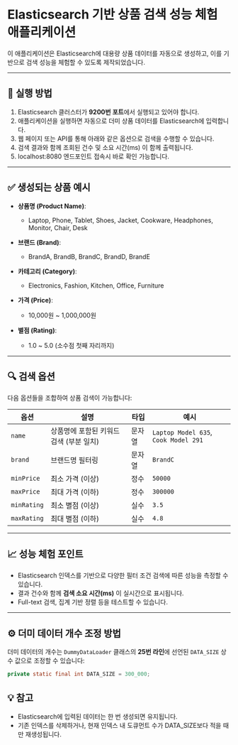 # Elasticsearch 기반 상품 검색 성능 체험 애플리케이션

이 애플리케이션은 Elasticsearch에 대용량 상품 데이터를 자동으로 생성하고, 이를 기반으로 검색 성능을 체험할 수 있도록 제작되었습니다.

---

## 🚀 실행 방법

1. Elasticsearch 클러스터가 **9200번 포트**에서 실행되고 있어야 합니다.  
2. 애플리케이션을 실행하면 자동으로 더미 상품 데이터를 Elasticsearch에 입력합니다.  
3. 웹 페이지 또는 API를 통해 아래와 같은 옵션으로 검색을 수행할 수 있습니다.
4. 검색 결과와 함께 조회된 건수 및 소요 시간(ms) 이 함께 출력됩니다.
5. localhost:8080 엔드포인트 접속시 바로 확인 가능합니다.
---

## ✅ 생성되는 상품 예시

- **상품명 (Product Name)**:
  - Laptop, Phone, Tablet, Shoes, Jacket, Cookware, Headphones, Monitor, Chair, Desk

- **브랜드 (Brand)**:
  - BrandA, BrandB, BrandC, BrandD, BrandE

- **카테고리 (Category)**:
  - Electronics, Fashion, Kitchen, Office, Furniture

- **가격 (Price)**:
  - 10,000원 ~ 1,000,000원

- **별점 (Rating)**:
  - 1.0 ~ 5.0 (소수점 첫째 자리까지)

---

## 🔍 검색 옵션

다음 옵션들을 조합하여 상품 검색이 가능합니다:

| 옵션         | 설명                                                   | 타입       | 예시                          |
|--------------|--------------------------------------------------------|------------|-------------------------------|
| `name`       | 상품명에 포함된 키워드 검색 (부분 일치)               | 문자열     | `Laptop Model 635`, `Cook Model 291`             |
| `brand`      | 브랜드명 필터링                                        | 문자열     | `BrandC`                     |
| `minPrice`   | 최소 가격 (이상)                                       | 정수       | `50000`                      |
| `maxPrice`   | 최대 가격 (이하)                                       | 정수       | `300000`                     |
| `minRating`  | 최소 별점 (이상)                                       | 실수       | `3.5`                        |
| `maxRating`  | 최대 별점 (이하)                                       | 실수       | `4.8`                        |

---

## 📈 성능 체험 포인트

- Elasticsearch 인덱스를 기반으로 다양한 필터 조건 검색에 따른 성능을 측정할 수 있습니다.
- 결과 건수와 함께 **검색 소요 시간(ms)** 이 실시간으로 표시됩니다.
- Full-text 검색, 집계 기반 정렬 등을 테스트할 수 있습니다.

---

## ⚙️ 더미 데이터 개수 조정 방법

더미 데이터의 개수는 `DummyDataLoader` 클래스의 **25번 라인**에 선언된 `DATA_SIZE` 상수 값으로 조정할 수 있습니다:

```java
private static final int DATA_SIZE = 300_000;
```
## 💡 참고
- Elasticsearch에 입력된 데이터는 한 번 생성되면 유지됩니다.
- 기존 인덱스를 삭제하거나, 현재 인덱스 내 도큐먼트 수가 DATA_SIZE보다 적을 때만 재생성됩니다.
